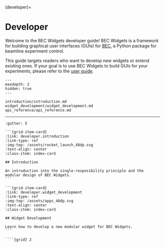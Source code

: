 (developer)=
# Developer 

Welcome to the BEC Widgets developer guide! BEC Widgets is a framework for building graphical user interfaces (GUIs) for [BEC](https://bec.readthedocs.io/en/latest/), a Python package for beamline experiment control.

This guide targets readers who want to develop new widgets or extend existing ones. If your goal is to use BEC Widgets to build GUIs for your experiments, please refer to the [user guide](#user).

```{toctree}
---
maxdepth: 2
hidden: true
---

introduction/introduction.md
widget_development/widget_development.md
api_reference/api_reference.md
```


***

````{grid} 2
:gutter: 5

```{grid-item-card}
:link: developer.introduction
:link-type: ref
:img-top: /assets/rocket_launch_48dp.svg
:text-align: center
:class-item: index-card

## Introduction

An introduction into the single-resposibility principle and the modular design of BEC Widgets.
```

```{grid-item-card}
:link: developer.widget_development
:link-type: ref
:img-top: /assets/apps_48dp.svg
:text-align: center
:class-item: index-card

## Widget Development

Learn how to develop a new modular widget for BEC Widgets.
```

````{grid} 2



